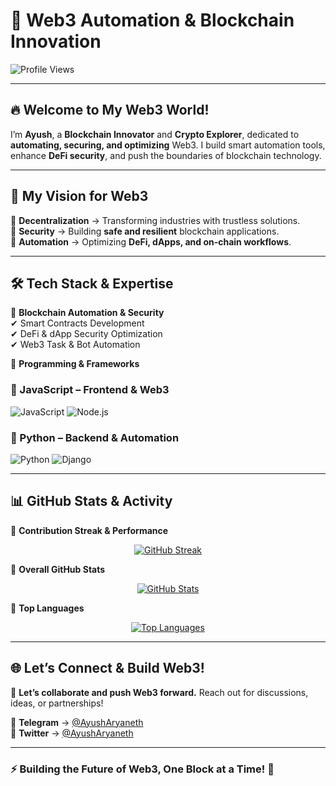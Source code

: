 # 🚀 **Web3 Automation & Blockchain Innovation**  

![Profile Views](https://komarev.com/ghpvc/?username=ayusharyaneth&color=blue)  

---

## 🔥 **Welcome to My Web3 World!**  
I’m **Ayush**, a **Blockchain Innovator** and **Crypto Explorer**, dedicated to **automating, securing, and optimizing** Web3. I build smart automation tools, enhance **DeFi security**, and push the boundaries of blockchain technology.  

---

## 🌟 **My Vision for Web3**  

🔹 **Decentralization** → Transforming industries with trustless solutions.  
🔹 **Security** → Building **safe and resilient** blockchain applications.  
🔹 **Automation** → Optimizing **DeFi, dApps, and on-chain workflows**.  

---

## 🛠 **Tech Stack & Expertise**  

🚀 **Blockchain Automation & Security**  
✔ Smart Contracts Development  
✔ DeFi & dApp Security Optimization  
✔ Web3 Task & Bot Automation  

🎯 **Programming & Frameworks**  

### **🔹 JavaScript – Frontend & Web3**  
<p align="left">  
  <img src="https://img.shields.io/badge/JavaScript-F7DF1E?style=for-the-badge&logo=javascript&logoColor=black" alt="JavaScript" />  
  <img src="https://img.shields.io/badge/Node.js-339933?style=for-the-badge&logo=nodedotjs&logoColor=white" alt="Node.js" />  
</p>  

### **🔹 Python – Backend & Automation**  
<p align="left">  
  <img src="https://img.shields.io/badge/Python-3776AB?style=for-the-badge&logo=python&logoColor=white" alt="Python" />  
  <img src="https://img.shields.io/badge/Django-092D3F?style=for-the-badge&logo=django&logoColor=white" alt="Django" />  
</p>  

---

## 📊 **GitHub Stats & Activity**  

🔹 **Contribution Streak & Performance**  
<p align="center">  
  <a href="https://github.com/ayusharyaneth">  
    <img src="https://github-readme-streak-stats.herokuapp.com/?user=ayusharyaneth&theme=dark&hide_border=true" alt="GitHub Streak" />  
  </a>  
</p>  

🔹 **Overall GitHub Stats**  
<p align="center">  
  <a href="https://github.com/ayusharyaneth">  
    <img src="https://github-readme-stats.vercel.app/api?username=ayusharyaneth&show_icons=true&count_private=true&theme=dark&hide_border=true&card_width=500" alt="GitHub Stats" />  
  </a>  
</p>  

🔹 **Top Languages**  
<p align="center">  
  <a href="https://github.com/ayusharyaneth">  
    <img src="https://github-readme-stats.vercel.app/api/top-langs/?username=ayusharyaneth&langs_count=5&theme=dark&hide_title=true&hide_border=true&layout=compact&card_width=500" alt="Top Languages" />  
  </a>  
</p>  

---

## 🌐 **Let’s Connect & Build Web3!**  

🚀 **Let’s collaborate and push Web3 forward.** Reach out for discussions, ideas, or partnerships!  

🔹 **Telegram** → [@AyushAryaneth](https://t.me/AyushAryaneth)  
🔹 **Twitter** → [@AyushAryaneth](https://twitter.com/AyushAryaneth)  

---

### ⚡ **Building the Future of Web3, One Block at a Time!** 🚀